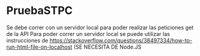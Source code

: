 # PruebaSTPC
Se debe correr con un servidor local para poder realizar las peticiones get de la API
Para poder correr un servidor local se puede utilizar las instrucciones de https://stackoverflow.com/questions/38497334/how-to-run-html-file-on-localhost (SE NECESITA DE Node.JS
